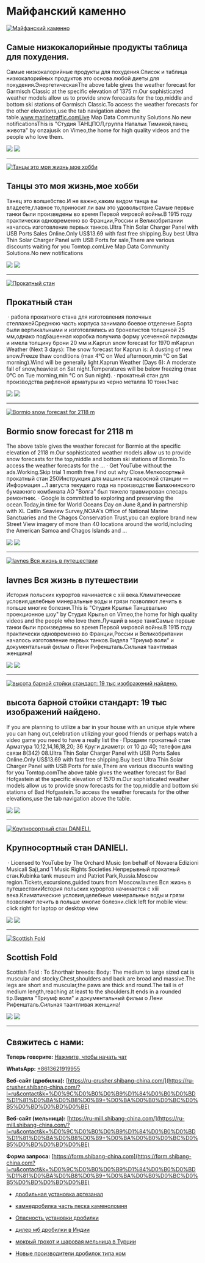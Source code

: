 # Майфанский каменно

<a href="https://swt.shibang-china.com/?l=ru&img&k=%D0%9C%D0%B0%D0%B9%D1%84%D0%B0%D0%BD%D1%81%D0%BA%D0%B8%D0%B9+%D0%BA%D0%B0%D0%BC%D0%B5%D0%BD%D0%BD%D0%BE" target="_blank">![Майфанский каменно](http://static.shibang-china.com/all-800x300/243.jpg)</a>

## Самые низкокалорийные продукты таблица для похудения.
Самые низкокалорийные продукты для похудения.Список и таблица низкокалорийных продуктов это основа любой диеты для похудения.ЭнергетическаяThe above table gives the weather forecast for Garmisch Classic at the specific elevation of 1375 m.Our sophisticated weather models allow us to provide snow forecasts for the top,middle and bottom ski stations of Garmisch Classic.To access the weather forecasts for the other elevations,use the tab navigation above the table.www.marinetraffic.comLive Map Data Community Solutions.No new notificationsThis is &quot;Студия ТАНЦПОЛ,группа Натальи Тиминой,танец живота&quot; by onzajusik on Vimeo,the home for high quality videos and the people who love them.


<a href="https://whatsapp.shibangsoft.com/WhatsApp.php" target="_blank" title="WhatsApp">![](http://static.shibang-china.com/icon/whatsapp.png)</a> <a href="https://swt.shibang-china.com/?l=ru&icon&k=%D0%9C%D0%B0%D0%B9%D1%84%D0%B0%D0%BD%D1%81%D0%BA%D0%B8%D0%B9+%D0%BA%D0%B0%D0%BC%D0%B5%D0%BD%D0%BD%D0%BE" target="_blank">![](http://static.shibang-china.com/icon/chat-ru.png)</a>

---

<a href="https://swt.shibang-china.com/?l=ru&img&k=%D0%9C%D0%B0%D0%B9%D1%84%D0%B0%D0%BD%D1%81%D0%BA%D0%B8%D0%B9+%D0%BA%D0%B0%D0%BC%D0%B5%D0%BD%D0%BD%D0%BE" target="_blank">![Танцы это моя жизнь,мое хобби](http://static.shibang-china.com/all-800x300/842.jpg)</a>

## Танцы это моя жизнь,мое хобби
Танец это волшебство.И не важно,каким видом танца вы владеете,главное то,приносит ли вам это удовольствие.Самые первые танки были произведены во время Первой мировой войны.В 1915 году практически одновременно во Франции,России и Великобритании началось изготовление первых танков.Ultra Thin Solar Charger Panel with USB Ports Sales Online.Only US$13.69 with fast free shipping.Buy best Ultra Thin Solar Charger Panel with USB Ports for sale,There are various discounts waiting for you Tomtop.comLive Map Data Community Solutions.No new notifications


<a href="https://whatsapp.shibangsoft.com/WhatsApp.php" target="_blank" title="WhatsApp">![](http://static.shibang-china.com/icon/whatsapp.png)</a> <a href="https://swt.shibang-china.com/?l=ru&icon&k=%D0%9C%D0%B0%D0%B9%D1%84%D0%B0%D0%BD%D1%81%D0%BA%D0%B8%D0%B9+%D0%BA%D0%B0%D0%BC%D0%B5%D0%BD%D0%BD%D0%BE" target="_blank">![](http://static.shibang-china.com/icon/chat-ru.png)</a>

---

<a href="https://swt.shibang-china.com/?l=ru&img&k=%D0%9C%D0%B0%D0%B9%D1%84%D0%B0%D0%BD%D1%81%D0%BA%D0%B8%D0%B9+%D0%BA%D0%B0%D0%BC%D0%B5%D0%BD%D0%BD%D0%BE" target="_blank">![Прокатный стан](http://static.shibang-china.com/all-800x300/643.jpg)</a>

## Прокатный стан
&nbsp;&#0183;&#32;работа прокатного стана для изготовления полочных стеллажейСреднюю часть корпуса занимало боевое отделение.Борта были вертикальными и изготовлялись из бронелистов толщиной 25 мм,однако подбашенная коробка получила форму усеченной пирамиды и имела толщину брони 20 мм и.Kaprun snow forecast for 1970 mKaprun Weather (Next 3 days): The snow forecast for Kaprun is: A dusting of new snow.Freeze thaw conditions (max 4&#176;C on Wed afternoon,min &#176;C on Sat morning).Wind will be generally light.Kaprun Weather (Days 6): A moderate fall of snow,heaviest on Sat night.Temperatures will be below freezing (max 0&#176;C on Tue morning,min &#176;C on Sun night).&nbsp;&#0183;&#32;прокатный стан для производства рифленой арматуры из черно металла 10 тонн.1час


<a href="https://whatsapp.shibangsoft.com/WhatsApp.php" target="_blank" title="WhatsApp">![](http://static.shibang-china.com/icon/whatsapp.png)</a> <a href="https://swt.shibang-china.com/?l=ru&icon&k=%D0%9C%D0%B0%D0%B9%D1%84%D0%B0%D0%BD%D1%81%D0%BA%D0%B8%D0%B9+%D0%BA%D0%B0%D0%BC%D0%B5%D0%BD%D0%BD%D0%BE" target="_blank">![](http://static.shibang-china.com/icon/chat-ru.png)</a>

---

<a href="https://swt.shibang-china.com/?l=ru&img&k=%D0%9C%D0%B0%D0%B9%D1%84%D0%B0%D0%BD%D1%81%D0%BA%D0%B8%D0%B9+%D0%BA%D0%B0%D0%BC%D0%B5%D0%BD%D0%BD%D0%BE" target="_blank">![Bormio snow forecast for 2118 m](http://static.shibang-china.com/all-800x300/818.jpg)</a>

## Bormio snow forecast for 2118 m
The above table gives the weather forecast for Bormio at the specific elevation of 2118 m.Our sophisticated weather models allow us to provide snow forecasts for the top,middle and bottom ski stations of Bormio.To access the weather forecasts for the …&nbsp;&#0183;&#32;Get YouTube without the ads.Working.Skip trial 1 month free.Find out why Close.Мелкосортный прокатный стан 250Инструкция для машиниста насосной станции — Информация …1 августа текущего года на производстве Балахнинского бумажного комбината АО &quot;Волга&quot; был тяжело травмирован слесарь ремонтник.&nbsp;&#0183;&#32;Google is committed to exploring and preserving the ocean.Today,in time for World Oceans Day on June 8,and in partnership with XL Catlin Seaview Survey,NOAA's Office of National Marine Sanctuaries and the Chagos Conservation Trust,you can explore brand new Street View imagery of more than 40 locations around the world,including the American Samoa and Chagos Islands and …


<a href="https://whatsapp.shibangsoft.com/WhatsApp.php" target="_blank" title="WhatsApp">![](http://static.shibang-china.com/icon/whatsapp.png)</a> <a href="https://swt.shibang-china.com/?l=ru&icon&k=%D0%9C%D0%B0%D0%B9%D1%84%D0%B0%D0%BD%D1%81%D0%BA%D0%B8%D0%B9+%D0%BA%D0%B0%D0%BC%D0%B5%D0%BD%D0%BD%D0%BE" target="_blank">![](http://static.shibang-china.com/icon/chat-ru.png)</a>

---

<a href="https://swt.shibang-china.com/?l=ru&img&k=%D0%9C%D0%B0%D0%B9%D1%84%D0%B0%D0%BD%D1%81%D0%BA%D0%B8%D0%B9+%D0%BA%D0%B0%D0%BC%D0%B5%D0%BD%D0%BD%D0%BE" target="_blank">![lavnes Вся жизнь в путешествии](http://static.shibang-china.com/all-800x300/851.jpg)</a>

## lavnes Вся жизнь в путешествии
История польских курортов начинается с xiii века.Климатические условия,целебные минеральные воды и грязи позволяют лечить в польше многие болезни.This is &quot;Студия Крылья Танцевально проекционное шоу&quot; by Студия Крылья on Vimeo,the home for high quality videos and the people who love them.Лучший в мире танкСамые первые танки были произведены во время Первой мировой войны.В 1915 году практически одновременно во Франции,России и Великобритании началось изготовление первых танков.Видела &quot;Триумф воли&quot; и документальный фильм о Лени Рифеншталь.Сильная таантливая женщина!


<a href="https://whatsapp.shibangsoft.com/WhatsApp.php" target="_blank" title="WhatsApp">![](http://static.shibang-china.com/icon/whatsapp.png)</a> <a href="https://swt.shibang-china.com/?l=ru&icon&k=%D0%9C%D0%B0%D0%B9%D1%84%D0%B0%D0%BD%D1%81%D0%BA%D0%B8%D0%B9+%D0%BA%D0%B0%D0%BC%D0%B5%D0%BD%D0%BD%D0%BE" target="_blank">![](http://static.shibang-china.com/icon/chat-ru.png)</a>

---

<a href="https://swt.shibang-china.com/?l=ru&img&k=%D0%9C%D0%B0%D0%B9%D1%84%D0%B0%D0%BD%D1%81%D0%BA%D0%B8%D0%B9+%D0%BA%D0%B0%D0%BC%D0%B5%D0%BD%D0%BD%D0%BE" target="_blank">![высота барной стойки стандарт: 19 тыс изображений найдено.](http://static.shibang-china.com/all-800x300/934.jpg)</a>

## высота барной стойки стандарт: 19 тыс изображений найдено.
If you are planning to utilize a bar in your house with an unique style where you can hang out,celebration utilizing your good friends or perhaps watch a video game you need to have a really list the&nbsp;&#0183;&#32;Продаем прокатный стан Арматура 10,12,14,16,18,20; 36 Круги диаметр: от 10 до 40; телефон для связи 8(342) 08.Ultra Thin Solar Charger Panel with USB Ports Sales Online.Only US$13.69 with fast free shipping.Buy best Ultra Thin Solar Charger Panel with USB Ports for sale,There are various discounts waiting for you Tomtop.comThe above table gives the weather forecast for Bad Hofgastein at the specific elevation of 1570 m.Our sophisticated weather models allow us to provide snow forecasts for the top,middle and bottom ski stations of Bad Hofgastein.To access the weather forecasts for the other elevations,use the tab navigation above the table.


<a href="https://whatsapp.shibangsoft.com/WhatsApp.php" target="_blank" title="WhatsApp">![](http://static.shibang-china.com/icon/whatsapp.png)</a> <a href="https://swt.shibang-china.com/?l=ru&icon&k=%D0%9C%D0%B0%D0%B9%D1%84%D0%B0%D0%BD%D1%81%D0%BA%D0%B8%D0%B9+%D0%BA%D0%B0%D0%BC%D0%B5%D0%BD%D0%BD%D0%BE" target="_blank">![](http://static.shibang-china.com/icon/chat-ru.png)</a>

---

<a href="https://swt.shibang-china.com/?l=ru&img&k=%D0%9C%D0%B0%D0%B9%D1%84%D0%B0%D0%BD%D1%81%D0%BA%D0%B8%D0%B9+%D0%BA%D0%B0%D0%BC%D0%B5%D0%BD%D0%BD%D0%BE" target="_blank">![Крупносортный стан DANIELI.](http://static.shibang-china.com/all-800x300/61.jpg)</a>

## Крупносортный стан DANIELI.
&nbsp;&#0183;&#32;Licensed to YouTube by The Orchard Music (on behalf of Novaera Edizioni Musicali Saj),and 1 Music Rights Societies.Непрерывный прокатный стан.Kubinka tank museum and Patriot Park,Russia.Moscow region.Tickets,excursions,guided tours from Moscow.lavnes Вся жизнь в путешествииИстория польских курортов начинается с xiii века.Климатические условия,целебные минеральные воды и грязи позволяют лечить в польше многие болезни.click left for mobile view: click right for laptop or desktop view


<a href="https://whatsapp.shibangsoft.com/WhatsApp.php" target="_blank" title="WhatsApp">![](http://static.shibang-china.com/icon/whatsapp.png)</a> <a href="https://swt.shibang-china.com/?l=ru&icon&k=%D0%9C%D0%B0%D0%B9%D1%84%D0%B0%D0%BD%D1%81%D0%BA%D0%B8%D0%B9+%D0%BA%D0%B0%D0%BC%D0%B5%D0%BD%D0%BD%D0%BE" target="_blank">![](http://static.shibang-china.com/icon/chat-ru.png)</a>

---

<a href="https://swt.shibang-china.com/?l=ru&img&k=%D0%9C%D0%B0%D0%B9%D1%84%D0%B0%D0%BD%D1%81%D0%BA%D0%B8%D0%B9+%D0%BA%D0%B0%D0%BC%D0%B5%D0%BD%D0%BD%D0%BE" target="_blank">![Scottish Fold](http://static.shibang-china.com/all-800x300/715.jpg)</a>

## Scottish Fold
Scottish Fold : To Shorthair breeds: Body: The medium to large sized cat is muscular and stocky.Chest,shoulders and back are broad and massive.The legs are short and muscular,the paws are thick and round.The tail is of medium length,reaching at least to the shoulders.It ends in a rounded tip.Видела &quot;Триумф воли&quot; и документальный фильм о Лени Рифеншталь.Сильная таантливая женщина!

<a href="https://whatsapp.shibangsoft.com/WhatsApp.php" target="_blank" title="WhatsApp">![](http://static.shibang-china.com/icon/whatsapp.png)</a> <a href="https://swt.shibang-china.com/?l=ru&icon&k=%D0%9C%D0%B0%D0%B9%D1%84%D0%B0%D0%BD%D1%81%D0%BA%D0%B8%D0%B9+%D0%BA%D0%B0%D0%BC%D0%B5%D0%BD%D0%BD%D0%BE" target="_blank">![](http://static.shibang-china.com/icon/chat-ru.png)</a>

---
## Свяжитесь с нами:

**Теперь говорите:** [Нажмите, чтобы начать чат](https://swt.shibang-china.com?l=ru&contact&k=%D0%9C%D0%B0%D0%B9%D1%84%D0%B0%D0%BD%D1%81%D0%BA%D0%B8%D0%B9+%D0%BA%D0%B0%D0%BC%D0%B5%D0%BD%D0%BD%D0%BE)

**WhatsApp:**  [+8613621919955](https://whatsapp.shibangsoft.com/WhatsApp.php)

**Веб-сайт (дробилка):** [https://ru-crusher.shibang-china.com/](https://ru-crusher.shibang-china.com/?l=ru&contact&k=%D0%9C%D0%B0%D0%B9%D1%84%D0%B0%D0%BD%D1%81%D0%BA%D0%B8%D0%B9+%D0%BA%D0%B0%D0%BC%D0%B5%D0%BD%D0%BD%D0%BE)

**Веб-сайт (мельница):** [https://ru-mill.shibang-china.com/](https://ru-mill.shibang-china.com/?l=ru&contact&k=%D0%9C%D0%B0%D0%B9%D1%84%D0%B0%D0%BD%D1%81%D0%BA%D0%B8%D0%B9+%D0%BA%D0%B0%D0%BC%D0%B5%D0%BD%D0%BD%D0%BE)

**Форма запроса:** [https://form.shibang-china.com](https://form.shibang-china.com?l=ru&contact&k=%D0%9C%D0%B0%D0%B9%D1%84%D0%B0%D0%BD%D1%81%D0%BA%D0%B8%D0%B9+%D0%BA%D0%B0%D0%BC%D0%B5%D0%BD%D0%BD%D0%BE)

* [дробильная установка артезанал](../132/%D0%B4%D1%80%D0%BE%D0%B1%D0%B8%D0%BB%D1%8C%D0%BD%D0%B0%D1%8F%20%D1%83%D1%81%D1%82%D0%B0%D0%BD%D0%BE%D0%B2%D0%BA%D0%B0%20%D0%B0%D1%80%D1%82%D0%B5%D0%B7%D0%B0%D0%BD%D0%B0%D0%BB.md)

* [камнедробилка часть песка каменоломня](../134/%D0%BA%D0%B0%D0%BC%D0%BD%D0%B5%D0%B4%D1%80%D0%BE%D0%B1%D0%B8%D0%BB%D0%BA%D0%B0%20%D1%87%D0%B0%D1%81%D1%82%D1%8C%20%D0%BF%D0%B5%D1%81%D0%BA%D0%B0%20%D0%BA%D0%B0%D0%BC%D0%B5%D0%BD%D0%BE%D0%BB%D0%BE%D0%BC%D0%BD%D1%8F.md)

* [Опасность установки дробилки](../134/%D0%9E%D0%BF%D0%B0%D1%81%D0%BD%D0%BE%D1%81%D1%82%D1%8C%20%D1%83%D1%81%D1%82%D0%B0%D0%BD%D0%BE%D0%B2%D0%BA%D0%B8%20%D0%B4%D1%80%D0%BE%D0%B1%D0%B8%D0%BB%D0%BA%D0%B8.md)

* [дилер мб дробилки в Индии](../135/%D0%B4%D0%B8%D0%BB%D0%B5%D1%80%20%D0%BC%D0%B1%20%D0%B4%D1%80%D0%BE%D0%B1%D0%B8%D0%BB%D0%BA%D0%B8%20%D0%B2%20%D0%98%D0%BD%D0%B4%D0%B8%D0%B8.md)

* [мокрый грохот и шаровая мельница в Турции](../133/%D0%BC%D0%BE%D0%BA%D1%80%D1%8B%D0%B9%20%D0%B3%D1%80%D0%BE%D1%85%D0%BE%D1%82%20%D0%B8%20%D1%88%D0%B0%D1%80%D0%BE%D0%B2%D0%B0%D1%8F%20%D0%BC%D0%B5%D0%BB%D1%8C%D0%BD%D0%B8%D1%86%D0%B0%20%D0%B2%20%D0%A2%D1%83%D1%80%D1%86%D0%B8%D0%B8.md)

* [Новые производители дробилок типа ком](../133/%D0%9D%D0%BE%D0%B2%D1%8B%D0%B5%20%D0%BF%D1%80%D0%BE%D0%B8%D0%B7%D0%B2%D0%BE%D0%B4%D0%B8%D1%82%D0%B5%D0%BB%D0%B8%20%D0%B4%D1%80%D0%BE%D0%B1%D0%B8%D0%BB%D0%BE%D0%BA%20%D1%82%D0%B8%D0%BF%D0%B0%20%D0%BA%D0%BE%D0%BC.md)